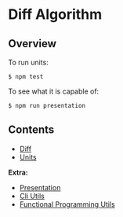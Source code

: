# Diff Algorithm

## Overview

To run units:

```shell script
$ npm test
```

To see what it is capable of:

```shell script
$ npm run presentation
```

## Contents

- [Diff](./diff.js)
- [Units](./diff.test.js)

**Extra:**

- [Presentation](./presentation.js)
- [Cli Utils](./cli-utils.js)
- [Functional Programming Utils](./fp-utils.js)
